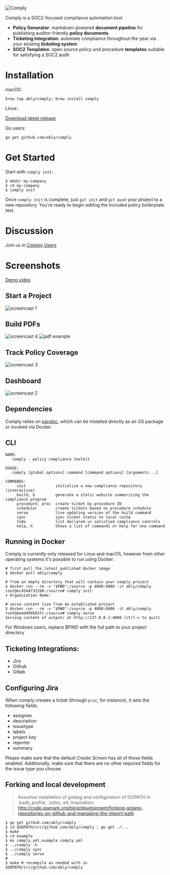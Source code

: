 ![Comply](https://github.com/ably/comply/blob/master/logo.png)

Comply is a SOC2-focused compliance automation tool:

- **Policy Generator**: markdown-powered **document pipeline** for publishing auditor-friendly **policy documents**
- **Ticketing Integration**: automate compliance throughout the year via your existing **ticketing system**
- **SOC2 Templates**: open source policy and procedure **templates** suitable for satisfying a SOC2 audit

# Installation

macOS:

`brew tap ably/comply; brew install comply`

Linux:

[Download latest release](https://github.com/ably/comply/releases)

Go users:

`go get github.com/ably/comply`

# Get Started

Start with `comply init`:

```
$ mkdir my-company
$ cd my-company
$ comply init
```

Once `comply init` is complete, just `git init` and `git push` your project to a new repository. You're ready to begin editing the included policy boilerplate text.

# Discussion

Join us in [Comply Users](https://join.slack.com/t/comply-users/shared_invite/enQtMzU3MTk5MDkxNDU4LTMwYzZkMjA4YjQ2YTM5Zjc0NTAyYWY5MDBlOGMwMzRmZTk5YzBlOTRiMTVlNGRlZjY1MTY1NDE0MjY5ZjYwNWU)

# Screenshots

[Demo video](https://vimeo.com/270257486)

## Start a Project
![screencast 1](sc-1.gif)

## Build PDFs
![screencast 4](sc-4.gif)
![pdf example](pdf-example.png)


## Track Policy Coverage
![screencast 3](sc-2.gif)

## Dashboard
![screencast 2](sc-3.gif)

## Dependencies

Comply relies on [pandoc](https://pandoc.org/), which can be installed directly as an OS package or invoked via Docker.

## CLI

```
NAME:
   comply - policy compliance toolkit

USAGE:
   comply [global options] command [command options] [arguments...]

COMMANDS:
     init             initialize a new compliance repository (interactive)
     build, b         generate a static website summarizing the compliance program
     procedure, proc  create ticket by procedure ID
     scheduler        create tickets based on procedure schedule
     serve            live updating version of the build command
     sync             sync ticket status to local cache
     todo             list declared vs satisfied compliance controls
     help, h          Shows a list of commands or help for one command
```

## Running in Docker

Comply is currently only released for Linux and macOS, however from other operating systems it's possible to run using Docker:

```
# first pull the latest published docker image
$ docker pull ably/comply

# from an empty directory that will contain your comply project
$ docker run --rm -v "$PWD":/source -p 4000:4000 -it ably/comply
root@ec4544732298:/source# comply init
✗ Organization Name:

# serve content live from an established project
$ docker run --rm -v "$PWD":/source -p 4000:4000 -it ably/comply
root@ae4d499583fc:/source# comply serve
Serving content of output/ at http://127.0.0.1:4000 (ctrl-c to quit)
```

For Windows users, replace $PWD with the full path to your project directory


## Ticketing Integrations:
- Jira
- Github
- Gitlab

## Configuring Jira
When comply creates a ticket (through `proc`, for instance), it sets the following fields.

- assignee
- description
- issuetype
- labels
- project key
- reporter
- summary

Please make sure that the default *Create Screen* has all of those fields enabled. Additionally, make sure that there are no other required fields for the issue type you choose.




## Forking and local development
> Assumes installation of golang and configuration of GOPATH in .bash_profile, .zshrc, etc
> Inspiration: http://code.openark.org/blog/development/forking-golang-repositories-on-github-and-managing-the-import-path

```
$ go get github.com/ably/comply
$ cd $GOPATH/src/github.com/ably/comply ; go get ./...
$ make
$ cd example
$ mv comply.yml.example comply.yml
$ ../comply -h
$ ../comply sync
$ ../comply serve
#
$ make # recompile as needed with in $GOPATH/src/github.com/ably/comply
```
